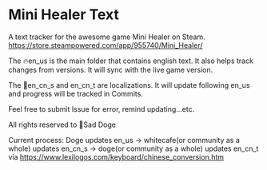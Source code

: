 # Mini Healer Text

A text tracker for the awesome game Mini Healer on Steam. https://store.steampowered.com/app/955740/Mini_Healer/

The 🔥en_us is the main folder that contains english text. It also helps track changes from versions. It will sync with the live game version.

The 🏹en_cn_s and en_cn_t are localizations. It will update following en_us and progress will be tracked in Commits.

Feel free to submit Issue for error, remind updating...etc.

All rights reserved to 💪Sad Doge

Current process: Doge updates en_us -> whitecafe(or community as a whole) updates en_cn_s -> doge(or community as a whole) updates en_cn_t via https://www.lexilogos.com/keyboard/chinese_conversion.htm
